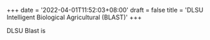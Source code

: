 +++
date = '2022-04-01T11:52:03+08:00'
draft = false
title = 'DLSU Intelligent Biological Agricultural (BLAST)'
+++

DLSU Blast is
